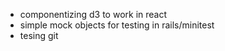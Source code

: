  - componentizing d3 to work in react
 - simple mock objects for testing in rails/minitest
 - tesing git 
